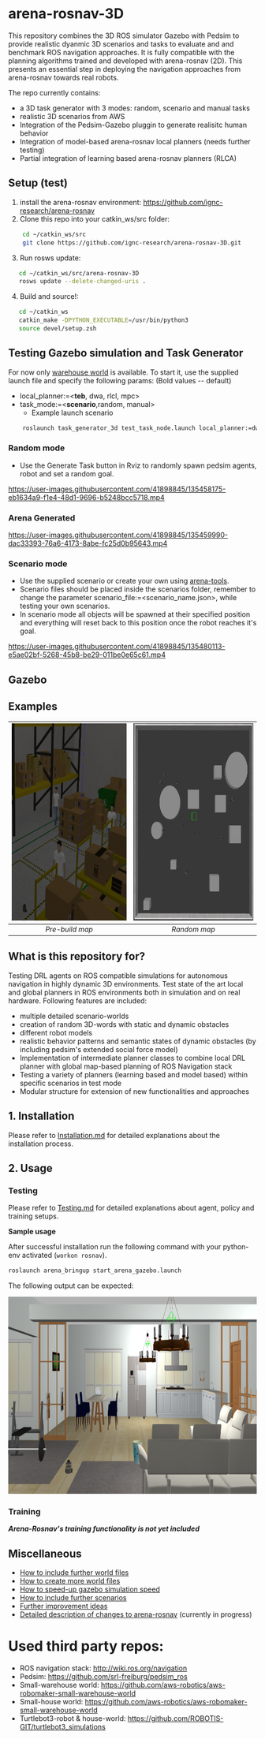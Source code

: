 # arena-rosnav-3D

This repository combines the 3D ROS simulator Gazebo with Pedsim to provide realistic dyanmic 3D scenarios and tasks to evaluate and and benchmark ROS navigation approaches. It is fully compatible with the planning algorithms trained and developed with arena-rosnav (2D). This presents an essential step in deploying the navigation approaches from arena-rosnav towards real robots.

The repo currently contains:

- a 3D task generator with 3 modes: random, scenario and manual tasks
- realistic 3D scenarios from AWS
- Integration of the Pedsim-Gazebo pluggin to generate realisitc human behavior
- Integration of model-based arena-rosnav local planners (needs further testing)
- Partial integration of learning based arena-rosnav planners (RLCA)

## Setup (test)

1. install the arena-rosnav environment:
   https://github.com/ignc-research/arena-rosnav
2. Clone this repo into your catkin_ws/src folder:

```bash
    cd ~/catkin_ws/src
    git clone https://github.com/ignc-research/arena-rosnav-3D.git
```

3. Run rosws update:

```bash
   cd ~/catkin_ws/src/arena-rosnav-3D
   rosws update --delete-changed-uris .
```

4. Build and source!:

```bash
   cd ~/catkin_ws
   catkin_make -DPYTHON_EXECUTABLE=/usr/bin/python3
   source devel/setup.zsh
```

## Testing Gazebo simulation and Task Generator

For now only [warehouse world](https://github.com/aws-robotics/aws-robomaker-small-warehouse-world) is available. To start it, use the supplied launch file and specify the following params: (Bold values -- default)

- local_planner:=<**teb**, dwa, rlcl, mpc>
- task_mode:=<**scenario**,random, manual>
  - Example launch scenario

```bash
    roslaunch task_generator_3d test_task_node.launch local_planner:=dwa task_mode:=random
```

### Random mode

- Use the Generate Task button in Rviz to randomly spawn pedsim agents, robot and set a random goal.

https://user-images.githubusercontent.com/41898845/135458175-eb1634a9-f1e4-48d1-9696-b5248bcc5718.mp4


### Arena Generated



https://user-images.githubusercontent.com/41898845/135459990-dac33393-76a6-4173-8abe-fc25d0b95643.mp4



### Scenario mode

- Use the supplied scenario or create your own using [arena-tools](https://github.com/ignc-research/arena-tools).
- Scenario files should be placed inside the scenarios folder, remember to change the parameter scenario_file:=<scenario_name.json>, while testing your own scenarios.
- In scenario mode all objects will be spawned at their specified position and everything will reset back to this position once the robot reaches it's goal.


https://user-images.githubusercontent.com/41898845/135480113-e5ae02bf-5268-45b8-be29-011be0e65c61.mp4


## Gazebo

## Examples

| <img width="400" height="400" src="/img/small_warehouse.png"> | <img width="400" height="400" src="/img/outside.png"> |
| :-----------------------------------------------------------: | :---------------------------------------------------: |
|                        _Pre-build map_                        |                     _Random map_                      |

## What is this repository for?

Testing DRL agents on ROS compatible simulations for autonomous navigation in highly dynamic 3D environments. Test state of the art local and global planners in ROS environments both in simulation and on real hardware. Following features are included:

- multiple detailed scenario-worlds
- creation of random 3D-words with static and dynamic obstacles
- different robot models
- realistic behavior patterns and semantic states of dynamic obstacles (by including pedsim's extended social force model)
- Implementation of intermediate planner classes to combine local DRL planner with global map-based planning of ROS Navigation stack
- Testing a variety of planners (learning based and model based) within specific scenarios in test mode
- Modular structure for extension of new functionalities and approaches

## 1. Installation

Please refer to [Installation.md](docs/Installation.md) for detailed explanations about the installation process.

## 2. Usage

### Testing

Please refer to [Testing.md](docs/Testing.md) for detailed explanations about agent, policy and training setups.

**Sample usage**

After successful installation run the following command with your python-env activated (`workon rosnav`).

```bash
roslaunch arena_bringup start_arena_gazebo.launch
```

The following output can be expected:

<img width="1000" height="400" src="/img/aws_house.png">

### Training

**_Arena-Rosnav's training functionality is not yet included_**

## Miscellaneous

- [How to include further world files](docs/Miscellaneous.md#How-to-include-further-world-files)
- [How to create more world files](docs/Miscellaneous.md#How-to-create-more-world-files)
- [How to speed-up gazebo simulation speed](docs/Miscellaneous.md#How-to-speed-up-gazebo-simulation-speed)
- [How to include further scenarios](docs/Miscellaneous.md#How-to-include-further-scenarios)
- [Further improvement ideas](docs/project_report.md#Open-topics)
- [Detailed description of changes to arena-rosnav](docs/project_report.md) (currently in progress)

# Used third party repos:

- ROS navigation stack: http://wiki.ros.org/navigation
- Pedsim: https://github.com/srl-freiburg/pedsim_ros
- Small-warehouse world: https://github.com/aws-robotics/aws-robomaker-small-warehouse-world
- Small-house world: https://github.com/aws-robotics/aws-robomaker-small-warehouse-world
- Turtlebot3-robot & house-world: https://github.com/ROBOTIS-GIT/turtlebot3_simulations

